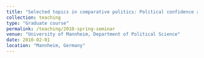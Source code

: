 ```yaml
---
title: "Selected topics in comparative politics: Political confidence and social trust in Europe: The impact of institutions (Seminar, taught in English)"
collection: teaching
type: "Graduate course"
permalink: /teaching/2010-spring-seminar
venue: "University of Mannheim, Department of Political Science"
date: 2010-02-01
location: "Mannheim, Germany"
---
```

